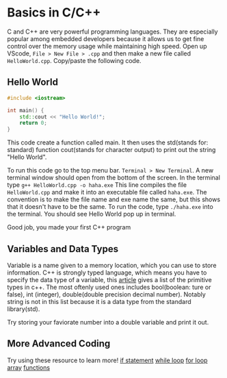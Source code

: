 # Basics in C/C++
C and C++ are very powerful programming languages. They are especially popular among embedded developers because it allows us to get fine control over the memory usage while maintaining high speed. Open up VScode, `File > New File > .cpp` and then make a new file called `HelloWorld.cpp`. Copy/paste the following code.

## Hello World
```c++
#include <iostream>

int main() {
    std::cout << "Hello World!";
    return 0;
}
```


This code create a function called main. It then uses the std(stands for: standard) function cout(stands for character output) to print out the string "Hello World".  
  
To run this code go to the top menu bar. `Terminal > New Terminal`. A new terminal window should open from the bottom of the screen. In the terminal type `g++ HelloWorld.cpp -o haha.exe` This line compiles the file `HelloWorld.cpp` and make it into an executable file called `haha.exe`. The convention is to make the file name and exe name the same, but this shows that it doesn't have to be the same. To run the code, type `./haha.exe` into the terminal. You should see Hello World pop up in terminal.

Good job, you made your first C++ program

## Variables and Data Types 
Variable is a name given to a memory location, which you can use to store information. C++ is strongly typed language, which means you have to specify the data type of a variable, this [article](https://www.tutorialspoint.com/cplusplus/cpp_data_types.htm) gives a list of the primitive types in c++. The most oftenly used ones includes bool(boolean: ture or false), int (integer), double(double precision decimal number). Notably string is not in this list because it is a data type from the standard library(std).

Try storing your faviorate number into a double variable and print it out.

## More Advanced Coding
Try using these resource to learn more!
[if statement](https://www.programiz.com/cpp-programming/if-else)
[while loop](https://www.w3schools.com/cpp/cpp_while_loop.asp)
[for loop](https://www.w3schools.com/cpp/cpp_for_loop.asp)
[array](https://www.w3schools.com/cpp/cpp_arrays.asp)
[functions](https://www.w3schools.com/cpp/cpp_functions.asp)



